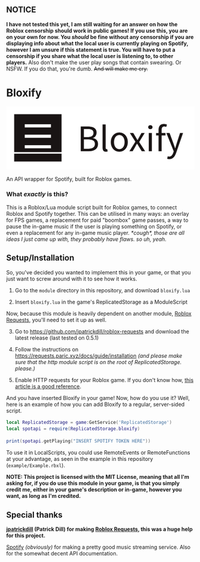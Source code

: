 ## NOTICE

**I have not tested this yet, I am still waiting for an answer on how the Roblox censorship should work in public games! If you use this, you are on your own for now. You *should* be fine without any censorship if you are displaying info about what the local user is currently playing on Spotify, however I am unsure if this statement is true. You will have to put a censorship if you share what the local user is listening to, to other players.** Also don't make the user play songs that contain swearing. Or NSFW. If you do that, you're dumb. ~~And will make me cry.~~

# Bloxify

<a href="https://github.com/atlasc0r3/bloxify">

![](https://github.com/AtlasC0R3/bloxify/blob/main/metadata/Exported/Full%20Logo.png)

</a>

An API wrapper for Spotify, built for Roblox games.

### What *exactly* is this?

This is a Roblox/Lua module script built for Roblox games, to connect Roblox and Spotify together. This can be utilised in many ways: an overlay for FPS games, a replacement for paid "boombox" game passes, a way to pause the in-game music if the user is playing something on Spotify, or even a replacement for any in-game music player. *\*cough\*, those are all ideas I just came up with, they probably have flaws. so uh, yeah.*

## Setup/Installation

So, you've decided you wanted to implement this in your game, or that you just want to screw around with it to see how it works.

1) Go to the `module` directory in this repository, and download `bloxify.lua`

2) Insert `bloxify.lua` in the game's ReplicatedStorage as a ModuleScript

Now, because this module is heavily dependent on another module, [Roblox Requests](https://github.com/jpatrickdill/roblox-requests), you'll need to set it up as well.

3) Go to https://github.com/jpatrickdill/roblox-requests and download the latest release (last tested on 0.5.1)

4) Follow the instructions on https://requests.paric.xyz/docs/guide/installation *(and please make sure that the http module script is on the root of ReplicatedStorage. please.)*

5) Enable HTTP requests for your Roblox game. If you don't know how, [this article is a good reference](https://developer.roblox.com/en-us/api-reference/class/HttpService#enabling-http-requests).

And you have inserted Bloxify in your game! Now, how do you use it? Well, here is an example of how you can add Bloxify to a regular, server-sided script.

```lua
local ReplicatedStorage = game:GetService('ReplicatedStorage')
local spotapi = require(ReplicatedStorage.bloxify)

print(spotapi.getPlaying("INSERT SPOTIFY TOKEN HERE"))
```

To use it in LocalScripts, you could use RemoteEvents or RemoteFunctions at your advantage, as seen in the example in this repository (`example/Example.rbxl`).

**NOTE: This project is licensed with the MIT License, meaning that all I'm asking for, if you do use this module in your game, is that you simply credit me, either in your game's description or in-game, however you want, as long as I'm credited.**

## Special thanks

**[jpatrickdill](https://github.com/jpatrickdill/) (Patrick Dill) for making [Roblox Requests](https://github.com/jpatrickdill/roblox-requests), this was a huge help for this project.**

[Spotify](https://www.spotify.com/) *(obviously)* for making a pretty good music streaming service. Also for the somewhat decent API documentation.